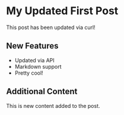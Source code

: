 # My Updated First Post

This post has been updated via curl!

## New Features

- Updated via API
- Markdown support
- Pretty cool!

## Additional Content

This is new content added to the post.